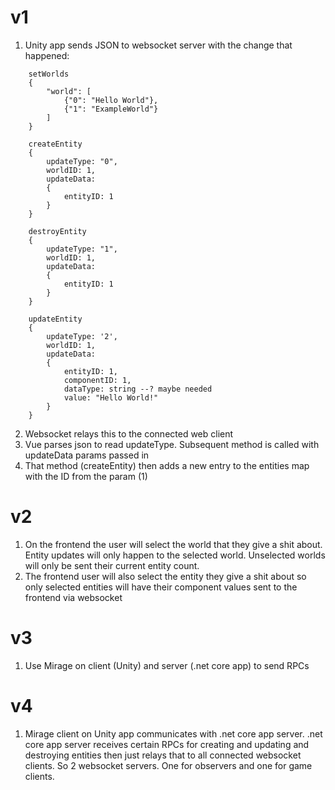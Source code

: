# v1

1. Unity app sends JSON to websocket server with the change that happened:
```
    setWorlds
    {
        "world": [
            {"0": "Hello World"},
            {"1": "ExampleWorld"}
        ]
    }

    createEntity
    {
        updateType: "0",
        worldID: 1,
        updateData: 
        {
            entityID: 1
        }
    }

    destroyEntity
    {
        updateType: "1",
        worldID: 1,
        updateData:
        {
            entityID: 1
        }
    }

    updateEntity
    {
        updateType: '2',
        worldID: 1,
        updateData:
        {
            entityID: 1,
            componentID: 1,
            dataType: string --? maybe needed
            value: "Hello World!"
        }
    }
```

2. Websocket relays this to the connected web client
3. Vue parses json to read updateType. Subsequent method is called with updateData params passed in
4. That method (createEntity) then adds a new entry to the entities map with the ID from the param (1)

# v2

1. On the frontend the user will select the world that they give a shit about. Entity updates will only happen to the selected world. Unselected worlds will only be sent their current entity count.
2. The frontend user will also select the entity they give a shit about so only selected entities will have their component values sent to the frontend via websocket

# v3

1. Use Mirage on client (Unity) and server (.net core app) to send RPCs

# v4

1. Mirage client on Unity app communicates with .net core app server. .net core app server receives certain RPCs for creating and updating and destroying entities then just relays that to all connected websocket clients. So 2 websocket servers. One for observers and one for game clients.